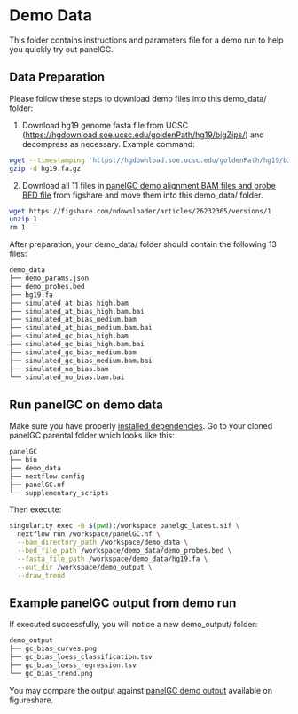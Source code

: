 # Demo Data

This folder contains instructions and parameters file for a demo run to help you quickly try out panelGC.

## Data Preparation

Please follow these steps to download demo files into this demo_data/ folder:

1. Download hg19 genome fasta file from UCSC (https://hgdownload.soe.ucsc.edu/goldenPath/hg19/bigZips/) and decompress as necessary. Example command:
```bash
wget --timestamping 'https://hgdownload.soe.ucsc.edu/goldenPath/hg19/bigZips/hg19.fa.gz'
gzip -d hg19.fa.gz
```
2. Download all 11 files in [panelGC demo alignment BAM files and probe BED file](https://dx.doi.org/10.6084/m9.figshare.26232365) from figshare and move them into this demo_data/ folder.
```bash
wget https://figshare.com/ndownloader/articles/26232365/versions/1
unzip 1
rm 1
```

After preparation, your demo_data/ folder should contain the following 13 files:
```bash
demo_data
├── demo_params.json
├── demo_probes.bed
├── hg19.fa
├── simulated_at_bias_high.bam
├── simulated_at_bias_high.bam.bai
├── simulated_at_bias_medium.bam
├── simulated_at_bias_medium.bam.bai
├── simulated_gc_bias_high.bam
├── simulated_gc_bias_high.bam.bai
├── simulated_gc_bias_medium.bam
├── simulated_gc_bias_medium.bam.bai
├── simulated_no_bias.bam
└── simulated_no_bias.bam.bai
```

## Run panelGC on demo data

Make sure you have properly [installed dependencies](https://github.com/easygsea/panelGC/tree/main?tab=readme-ov-file#installation). Go to your cloned panelGC parental folder which looks like this:

```bash
panelGC
├── bin
├── demo_data
├── nextflow.config
├── panelGC.nf
└── supplementary_scripts
```

Then execute:
```bash
singularity exec -B $(pwd):/workspace panelgc_latest.sif \
  nextflow run /workspace/panelGC.nf \
  --bam_directory_path /workspace/demo_data \
  --bed_file_path /workspace/demo_data/demo_probes.bed \
  --fasta_file_path /workspace/demo_data/hg19.fa \
  --out_dir /workspace/demo_output \
  --draw_trend
```

## Example panelGC output from demo run

If executed successfully, you will notice a new demo_output/ folder:

```bash
demo_output
├── gc_bias_curves.png
├── gc_bias_loess_classification.tsv
├── gc_bias_loess_regression.tsv
└── gc_bias_trend.png

```

You may compare the output against [panelGC demo output](https://dx.doi.org/10.6084/m9.figshare.26232485) available on figureshare.